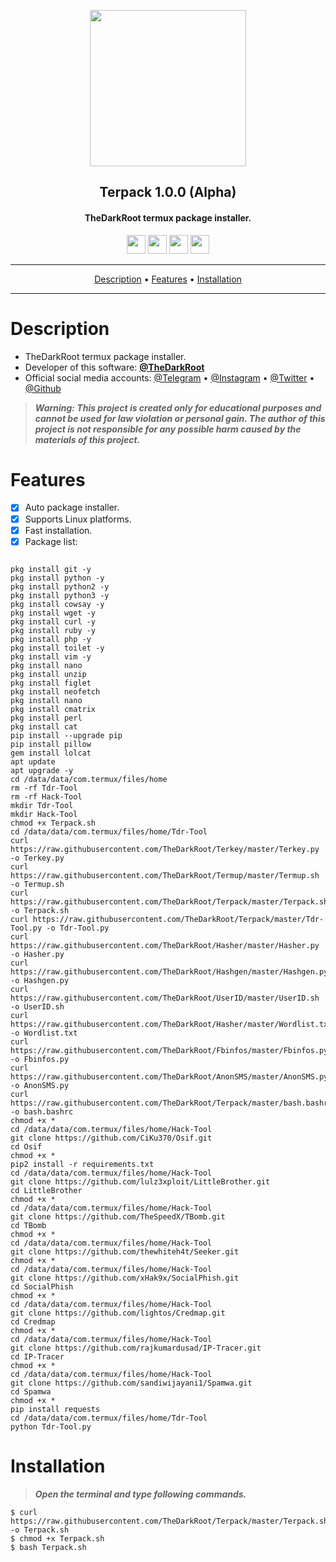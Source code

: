 <p align="center"><a href="https://turkhackteam.org"><img src="https://raw.githubusercontent.com/TheDarkRoot/PNGStore/master/Personal/Banner.png" width="250"></a></p>
<h2 align="center"><b>Terpack 1.0.0 (Alpha)</b></h2>
<h4 align="center">TheDarkRoot termux package installer.</h4>
</p>
<p align="center"><a href="center"><a href="https://t.me/TheDarkRoot"><img src="https://raw.githubusercontent.com/TheDarkRoot/PNGStore/master/Personal/Telegram.png" width="30"></a>     <a href="center"><a href="https://instagram.com/TheDarkRoot"><img src="https://raw.githubusercontent.com/TheDarkRoot/PNGStore/master/Personal/Instagram.png" width="30"></a>     <a href="center"><a href="https://twitter.com/TDarkRoot"><img src="https://raw.githubusercontent.com/TheDarkRoot/PNGStore/master/Personal/Twitter.png" width="30"></a>     <a href="https://github.com/TheDarkRoot"><img src="https://raw.githubusercontent.com/TheDarkRoot/PNGStore/master/Personal/Github.png" width="30"></a></p>
</p>
<hr>
<p align="center"><a href="#Description">Description</a> &bull; <a href="#Features">Features</a> &bull; <a href="#Installation">Installation</a></p>
<hr>


# Description

- TheDarkRoot termux package installer.
- Developer of this software: **[@TheDarkRoot](https://github.com/TheDarkRoot)**
- Official social media accounts: [@Telegram](https://t.me/TheDarkRoot) &bull; [@Instagram](https://instagram.com/TheDarkRoot) &bull; [@Twitter](https://twitter.com/TDarkRoot) &bull; [@Github](https://github.com/TheDarkRoot)

> ***Warning: This project is created only for educational purposes and cannot be used for law violation or personal gain.
The author of this project is not responsible for any possible harm caused by the materials of this project.***

# Features

- [x] Auto package installer.
- [x] Supports Linux platforms.
- [x] Fast installation.
- [x] Package list:

```

pkg install git -y
pkg install python -y
pkg install python2 -y
pkg install python3 -y
pkg install cowsay -y
pkg install wget -y
pkg install curl -y
pkg install ruby -y
pkg install php -y
pkg install toilet -y
pkg install vim -y
pkg install nano
pkg install unzip
pkg install figlet
pkg install neofetch
pkg install nano
pkg install cmatrix
pkg install perl
pkg install cat
pip install --upgrade pip
pip install pillow
gem install lolcat
apt update
apt upgrade -y
cd /data/data/com.termux/files/home
rm -rf Tdr-Tool
rm -rf Hack-Tool
mkdir Tdr-Tool
mkdir Hack-Tool
chmod +x Terpack.sh
cd /data/data/com.termux/files/home/Tdr-Tool
curl https://raw.githubusercontent.com/TheDarkRoot/Terkey/master/Terkey.py -o Terkey.py
curl https://raw.githubusercontent.com/TheDarkRoot/Termup/master/Termup.sh -o Termup.sh
curl https://raw.githubusercontent.com/TheDarkRoot/Terpack/master/Terpack.sh -o Terpack.sh
curl https://raw.githubusercontent.com/TheDarkRoot/Terpack/master/Tdr-Tool.py -o Tdr-Tool.py
curl https://raw.githubusercontent.com/TheDarkRoot/Hasher/master/Hasher.py -o Hasher.py
curl https://raw.githubusercontent.com/TheDarkRoot/Hashgen/master/Hashgen.py -o Hashgen.py
curl https://raw.githubusercontent.com/TheDarkRoot/UserID/master/UserID.sh -o UserID.sh
curl https://raw.githubusercontent.com/TheDarkRoot/Hasher/master/Wordlist.txt -o Wordlist.txt
curl https://raw.githubusercontent.com/TheDarkRoot/Fbinfos/master/Fbinfos.py -o Fbinfos.py
curl https://raw.githubusercontent.com/TheDarkRoot/AnonSMS/master/AnonSMS.py -o AnonSMS.py
curl https://raw.githubusercontent.com/TheDarkRoot/Terpack/master/bash.bashrc -o bash.bashrc
chmod +x *
cd /data/data/com.termux/files/home/Hack-Tool
git clone https://github.com/CiKu370/Osif.git
cd Osif
chmod +x *
pip2 install -r requirements.txt
cd /data/data/com.termux/files/home/Hack-Tool
git clone https://github.com/lulz3xploit/LittleBrother.git
cd LittleBrother
chmod +x *
cd /data/data/com.termux/files/home/Hack-Tool
git clone https://github.com/TheSpeedX/TBomb.git
cd TBomb
chmod +x *
cd /data/data/com.termux/files/home/Hack-Tool
git clone https://github.com/thewhiteh4t/Seeker.git
chmod +x *
cd /data/data/com.termux/files/home/Hack-Tool
git clone https://github.com/xHak9x/SocialPhish.git
cd SocialPhish
chmod +x *
cd /data/data/com.termux/files/home/Hack-Tool
git clone https://github.com/lightos/Credmap.git
cd Credmap
chmod +x *
cd /data/data/com.termux/files/home/Hack-Tool
git clone https://github.com/rajkumardusad/IP-Tracer.git
cd IP-Tracer
chmod +x *
cd /data/data/com.termux/files/home/Hack-Tool
git clone https://github.com/sandiwijayani1/Spamwa.git
cd Spamwa
chmod +x *
pip install requests
cd /data/data/com.termux/files/home/Tdr-Tool
python Tdr-Tool.py
```

# Installation

> ***Open the terminal and type following commands.***
```
$ curl https://raw.githubusercontent.com/TheDarkRoot/Terpack/master/Terpack.sh -o Terpack.sh
$ chmod +x Terpack.sh
$ bash Terpack.sh
```
